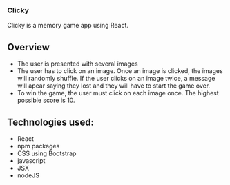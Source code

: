 ### Clicky

Clicky is a memory game app using React.

## Overview
* The user is presented with several images
* The user has to click on an image. Once an image is clicked, the images will randomly shuffle. If the user clicks on an image twice, a message will apear saying they lost and they will have to start the game over.
* To win the game, the user must click on each image once. The highest possible score is 10.

## Technologies used:
* React
* npm packages
* CSS using Bootstrap
* javascript
* JSX
* nodeJS

